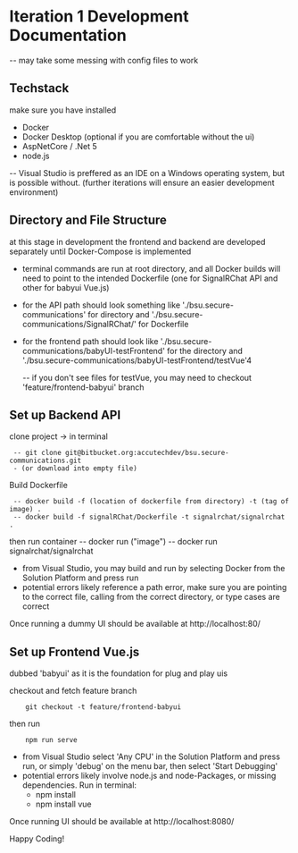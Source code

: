 # Iteration 1 Development Documentation
  -- may take some messing with config files to work
  
## Techstack
 make sure you have installed
  - Docker
  - Docker Desktop (optional if you are comfortable without the ui)
  - AspNetCore / .Net 5
  - node.js
  
  -- Visual Studio is preffered as an IDE on a Windows operating system, but is possible without. (further iterations will ensure an easier development environment)
 
## Directory and File Structure
  at this stage in development the frontend and backend are developed separately until Docker-Compose is implemented
  
  - terminal commands are run at root directory, and all Docker builds will need to point to the intended Dockerfile (one for SignalRChat API and other for babyui Vue.js)
  - for the API path should look something like './bsu.secure-communications' for directory and './bsu.secure-communications/SignalRChat/' for Dockerfile
  - for the frontend path should look like './bsu.secure-communications/babyUI-testFrontend' for the directory and './bsu.secure-communications/babyUI-testFrontend/testVue'4
    
    -- if you don't see files for testVue, you may need to checkout 'feature/frontend-babyui' branch

 ## Set up Backend API
      
clone project -> in terminal

     -- git clone git@bitbucket.org:accutechdev/bsu.secure-communications.git
     - (or download into empty file) 
 
Build Dockerfile 

     -- docker build -f (location of dockerfile from directory) -t (tag of image) . 
     -- docker build -f signalRChat/Dockerfile -t signalrchat/signalrchat .  
        
        
then run container
     -- docker run ("image")
     -- docker run signalrchat/signalrchat
        
- from Visual Studio, you may build and run by selecting Docker from the Solution Platform and press run
- potential errors likely reference a path error, make sure you are pointing to the correct file, calling from the correct directory, or type cases are correct
     
Once running a dummy UI should be available at http://localhost:80/
     
## Set up Frontend Vue.js
dubbed 'babyui' as it is the foundation for plug and play uis
    
checkout and fetch feature branch

        git checkout -t feature/frontend-babyui
 
then run

        npm run serve
        
- from Visual Studio select 'Any CPU' in the Solution Platform and press run, or simply 'debug' on the menu bar, then select 'Start Debugging'
- potential errors likely involve node.js and node-Packages, or missing dependencies. Run in terminal:
  - npm install
  - npm install vue
        
 Once running UI should be available at http://localhost:8080/
 
 
 Happy Coding!
